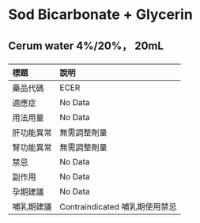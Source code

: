 # Sod Bicarbonate + Glycerin

## Cerum water 4%/20%， 20mL

##### 

| 標題       | 說明                           |
|:-----------|:-------------------------------|
| 藥品代碼   | ECER                           |
| 適應症     | No Data                        |
| 用法用量   | No Data                        |
| 肝功能異常 | 無需調整劑量                   |
| 腎功能異常 | 無需調整劑量                   |
| 禁忌       | No Data                        |
| 副作用     | No Data                        |
| 孕期建議   | No Data                        |
| 哺乳期建議 | Contraindicated 哺乳期使用禁忌 |

